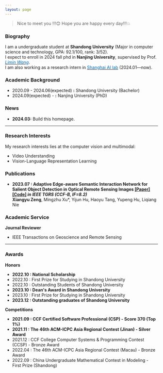 ```yaml
---
layout: page
---
```


> Nice to meet you !!!😊 Hope you are happy every day!!!💥

### Biography

I am a undergraduate student at **Shandong University** (Major in computer science and technology, GPA: 92.1/100, rank: 3/52). <br>
I expect to enroll in 2024 fall phd  in **Nanjing University**, supervised by Prof. [*<font color="#006ab1">Limin Wang</font>*](https://wanglimin.github.io/). <br>
I am also working as a research intern in [<font color="#006ab1">Shanghai AI lab</font>](https://www.shlab.org.cn/) (2024.01—now).

### Academic Background

- 2020.09 - 2024.06(expected) **:** Shandong University (Bachelor)
- 2024.09(expected) - **:** Nanjing University (PhD)

### News

- **2024.03:** Build this homepage.

---

### Research Interests

My research interests lies at the computer vision and multimodal:

- Video Understanding
- Vision-Language Representation Learning

### Publications

- **2023.07 : Adaptive Edge-aware Semantic Interaction Network for Salient Object Detection in Optical Remote Sensing Images [[Paper]](https://ieeexplore.ieee.org/abstract/document/10198281/) [[Code]](https://github.com/xumingzhu989/AESINet-TGRS) *in IEEE TGRS (CCF-B, IF=8.2)*** <br>
**Xiangyu Zeng**, Mingzhu Xu*, Yijun Hu, Haoyu Tang, Yupeng Hu, Liqiang Nie

### Academic Service

**Journal Reviewer**

- IEEE Transactions on Geoscience and Remote Sensing

---

### Awards 

**Honors**

- **2022.10 : National Scholarship**
- 2022.10 : First Prize for Studying in Shandong University
- 2022.10 : Outstanding Students of Shandong University
- **2023.10 : Dean's Award in Shandong University**
- 2023.10 : First Prize for Studying in Shandong University
- **2023.12 : Outstanding graduates of Shandong University**

**Competitions**

- **2021.09 : CCF Certified Software Professional (CSP) - Score 370 (Top 1%)**
- **2021.11 : The 46th ACM-ICPC Asia Regional Contest (Jinan) - Silver Award**
- 2021.12 : CCF College Computer Systems & Programming Contest (CCSP) - Bronze Award
- 2022.04 : The 46th ACM-ICPC Asia Regional Contest (Macau) - Bronze Award
- 2022.09 : China Undergraduate Mathematical Contest in Modeling - First Prize (Shandong)
